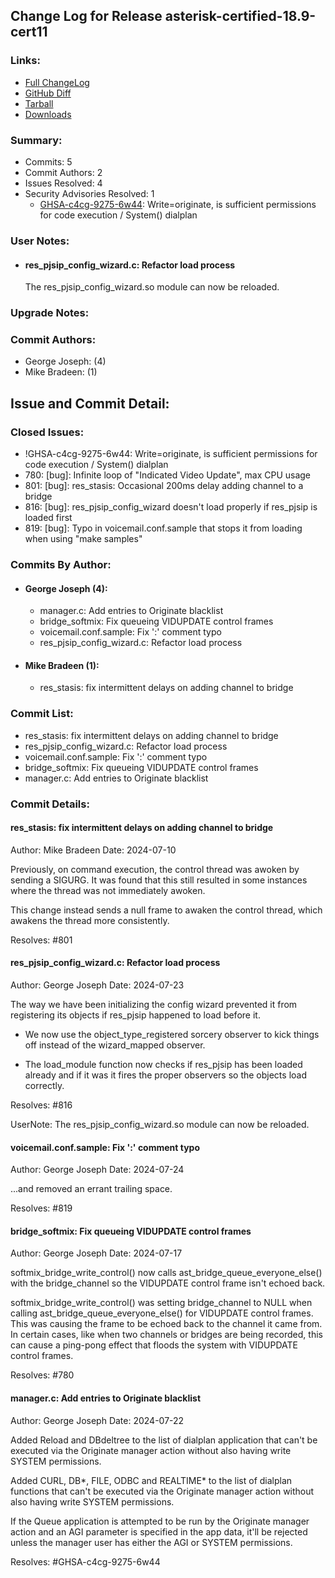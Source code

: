 
## Change Log for Release asterisk-certified-18.9-cert11

### Links:

 - [Full ChangeLog](https://downloads.asterisk.org/pub/telephony/certified-asterisk/releases/ChangeLog-certified-18.9-cert11.md)  
 - [GitHub Diff](https://github.com/asterisk/asterisk/compare/certified-18.9-cert10...certified-18.9-cert11)  
 - [Tarball](https://downloads.asterisk.org/pub/telephony/certified-asterisk/asterisk-certified-18.9-cert11.tar.gz)  
 - [Downloads](https://downloads.asterisk.org/pub/telephony/certified-asterisk)  

### Summary:

- Commits: 5
- Commit Authors: 2
- Issues Resolved: 4
- Security Advisories Resolved: 1
  - [GHSA-c4cg-9275-6w44](https://github.com/asterisk/asterisk/security/advisories/GHSA-c4cg-9275-6w44): Write=originate, is sufficient permissions for code execution / System() dialplan

### User Notes:

- #### res_pjsip_config_wizard.c: Refactor load process                                
  The res_pjsip_config_wizard.so module can now be reloaded.


### Upgrade Notes:


### Commit Authors:

- George Joseph: (4)
- Mike Bradeen: (1)

## Issue and Commit Detail:

### Closed Issues:

  - !GHSA-c4cg-9275-6w44: Write=originate, is sufficient permissions for code execution / System() dialplan
  - 780: [bug]: Infinite loop of "Indicated Video Update", max CPU usage
  - 801: [bug]: res_stasis: Occasional 200ms delay adding channel to a bridge
  - 816: [bug]: res_pjsip_config_wizard doesn't load properly if res_pjsip is loaded first
  - 819: [bug]: Typo in voicemail.conf.sample that stops it from loading when using "make samples"

### Commits By Author:

- #### George Joseph (4):
  - manager.c: Add entries to Originate blacklist
  - bridge_softmix: Fix queueing VIDUPDATE control frames
  - voicemail.conf.sample: Fix ':' comment typo
  - res_pjsip_config_wizard.c: Refactor load process

- #### Mike Bradeen (1):
  - res_stasis: fix intermittent delays on adding channel to bridge


### Commit List:

-  res_stasis: fix intermittent delays on adding channel to bridge
-  res_pjsip_config_wizard.c: Refactor load process
-  voicemail.conf.sample: Fix ':' comment typo
-  bridge_softmix: Fix queueing VIDUPDATE control frames
-  manager.c: Add entries to Originate blacklist

### Commit Details:

#### res_stasis: fix intermittent delays on adding channel to bridge
  Author: Mike Bradeen
  Date:   2024-07-10

  Previously, on command execution, the control thread was awoken by
  sending a SIGURG. It was found that this still resulted in some
  instances where the thread was not immediately awoken.

  This change instead sends a null frame to awaken the control thread,
  which awakens the thread more consistently.

  Resolves: #801

#### res_pjsip_config_wizard.c: Refactor load process
  Author: George Joseph
  Date:   2024-07-23

  The way we have been initializing the config wizard prevented it
  from registering its objects if res_pjsip happened to load
  before it.

  * We now use the object_type_registered sorcery observer to kick
  things off instead of the wizard_mapped observer.

  * The load_module function now checks if res_pjsip has been loaded
  already and if it was it fires the proper observers so the objects
  load correctly.

  Resolves: #816

  UserNote: The res_pjsip_config_wizard.so module can now be reloaded.

#### voicemail.conf.sample: Fix ':' comment typo
  Author: George Joseph
  Date:   2024-07-24

  ...and removed an errant trailing space.

  Resolves: #819

#### bridge_softmix: Fix queueing VIDUPDATE control frames
  Author: George Joseph
  Date:   2024-07-17

  softmix_bridge_write_control() now calls ast_bridge_queue_everyone_else()
  with the bridge_channel so the VIDUPDATE control frame isn't echoed back.

  softmix_bridge_write_control() was setting bridge_channel to NULL
  when calling ast_bridge_queue_everyone_else() for VIDUPDATE control
  frames.  This was causing the frame to be echoed back to the
  channel it came from.  In certain cases, like when two channels or
  bridges are being recorded, this can cause a ping-pong effect that
  floods the system with VIDUPDATE control frames.

  Resolves: #780

#### manager.c: Add entries to Originate blacklist
  Author: George Joseph
  Date:   2024-07-22

  Added Reload and DBdeltree to the list of dialplan application that
  can't be executed via the Originate manager action without also
  having write SYSTEM permissions.

  Added CURL, DB*, FILE, ODBC and REALTIME* to the list of dialplan
  functions that can't be executed via the Originate manager action
  without also having write SYSTEM permissions.

  If the Queue application is attempted to be run by the Originate
  manager action and an AGI parameter is specified in the app data,
  it'll be rejected unless the manager user has either the AGI or
  SYSTEM permissions.

  Resolves: #GHSA-c4cg-9275-6w44

